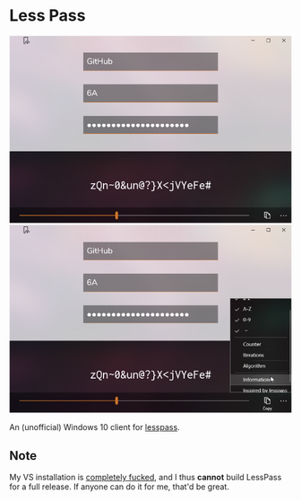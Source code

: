 Less Pass
=========

![Screenshot](Screenshot-0.png)
![Screenshot](Screenshot-1.png)

An (unofficial) Windows 10 client for [lesspass](https://lesspass.com).

## Note
My VS installation is [completely fucked](https://social.msdn.microsoft.com/Forums/windowsserver/en-US/df85de3a-df51-4a66-ac0a-6ec96e0be217), and I thus **cannot** build LessPass for a full release. If anyone can do it for me, that'd be great.